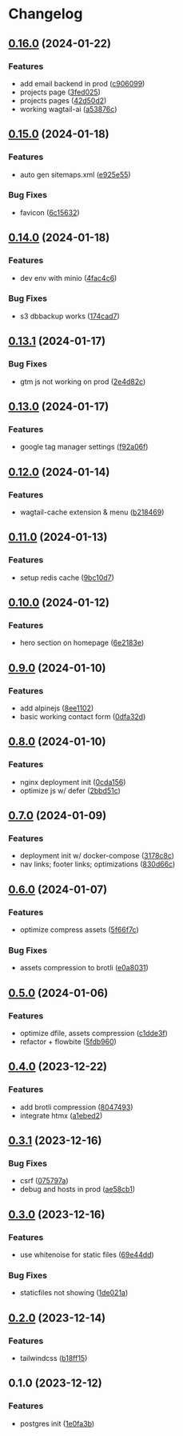 # Changelog

## [0.16.0](https://github.com/fivehanz/hanz-web/compare/v0.15.0...v0.16.0) (2024-01-22)


### Features

* add email backend in prod ([c906099](https://github.com/fivehanz/hanz-web/commit/c9060990c205d873ced3770bff583d15765b8016))
* projects page ([3fed025](https://github.com/fivehanz/hanz-web/commit/3fed0251e7572600f2b3bed1a0499dfe16c4d515))
* projects pages ([42d50d2](https://github.com/fivehanz/hanz-web/commit/42d50d2862221f782ca93dc905309a6713ea4cd2))
* working wagtail-ai ([a53876c](https://github.com/fivehanz/hanz-web/commit/a53876c2247bb9bf1349a4327a79ab990d298867))

## [0.15.0](https://github.com/fivehanz/hanz-web/compare/v0.14.0...v0.15.0) (2024-01-18)


### Features

* auto gen sitemaps.xml ([e925e55](https://github.com/fivehanz/hanz-web/commit/e925e559ed117fe597956709e0d346664812cad2))


### Bug Fixes

* favicon ([6c15632](https://github.com/fivehanz/hanz-web/commit/6c15632356eaae2cb33085a9db5141bbabcdd306))

## [0.14.0](https://github.com/fivehanz/hanz-web/compare/v0.13.1...v0.14.0) (2024-01-18)


### Features

* dev env with minio ([4fac4c6](https://github.com/fivehanz/hanz-web/commit/4fac4c6a8101a8b55039134b1edfa3b6c25449df))


### Bug Fixes

* s3 dbbackup works ([174cad7](https://github.com/fivehanz/hanz-web/commit/174cad7c5c44d4131315ca4b2ff86493a4faf88e))

## [0.13.1](https://github.com/fivehanz/hanz-web/compare/v0.13.0...v0.13.1) (2024-01-17)


### Bug Fixes

* gtm js not working on prod ([2e4d82c](https://github.com/fivehanz/hanz-web/commit/2e4d82c595371ac897f0212157e06b9350b6ca9e))

## [0.13.0](https://github.com/fivehanz/hanz-web/compare/v0.12.0...v0.13.0) (2024-01-17)


### Features

* google tag manager settings ([f92a06f](https://github.com/fivehanz/hanz-web/commit/f92a06f2c391d9f0079d26ed655e046b76ad92a5))

## [0.12.0](https://github.com/fivehanz/hanz-web/compare/v0.11.0...v0.12.0) (2024-01-14)


### Features

* wagtail-cache extension & menu ([b218469](https://github.com/fivehanz/hanz-web/commit/b2184697e67d793c1da7cf200264418892b42ff6))

## [0.11.0](https://github.com/fivehanz/hanz-web/compare/v0.10.0...v0.11.0) (2024-01-13)


### Features

* setup redis cache ([9bc10d7](https://github.com/fivehanz/hanz-web/commit/9bc10d78d9fbbbf933da8f0627f2318ede2871b8))

## [0.10.0](https://github.com/fivehanz/hanz-web/compare/v0.9.0...v0.10.0) (2024-01-12)


### Features

* hero section on homepage ([6e2183e](https://github.com/fivehanz/hanz-web/commit/6e2183e47b6a72f50223842f7960319bd32618ea))

## [0.9.0](https://github.com/fivehanz/hanz-web/compare/v0.8.0...v0.9.0) (2024-01-10)


### Features

* add alpinejs ([8ee1102](https://github.com/fivehanz/hanz-web/commit/8ee1102d51b5271370b4d2447d616f1c55d26e9d))
* basic working contact form ([0dfa32d](https://github.com/fivehanz/hanz-web/commit/0dfa32d44680f6f77889c4247f9ab52b686a1b02))

## [0.8.0](https://github.com/fivehanz/hanz-web/compare/v0.7.0...v0.8.0) (2024-01-10)


### Features

* nginx deployment init ([0cda156](https://github.com/fivehanz/hanz-web/commit/0cda156dd7d40f42bf2e9ee28559173339ebaf63))
* optimize js w/ defer ([2bbd51c](https://github.com/fivehanz/hanz-web/commit/2bbd51c1b602bca850b94213840a8d30c3aa8a1c))

## [0.7.0](https://github.com/fivehanz/hanz-web/compare/v0.6.0...v0.7.0) (2024-01-09)


### Features

* deployment init w/ docker-compose ([3178c8c](https://github.com/fivehanz/hanz-web/commit/3178c8c93c8626e9b5be2b01e7716544f5b7912d))
* nav links; footer links; optimizations ([830d66c](https://github.com/fivehanz/hanz-web/commit/830d66c3a1a970f46c7db211dd9e252df5078e72))

## [0.6.0](https://github.com/fivehanz/hanz-web/compare/v0.5.0...v0.6.0) (2024-01-07)


### Features

* optimize compress assets ([5f66f7c](https://github.com/fivehanz/hanz-web/commit/5f66f7c7b822ab7ffc23632b3fcf321e6567b03f))


### Bug Fixes

* assets compression to brotli ([e0a8031](https://github.com/fivehanz/hanz-web/commit/e0a80318f1bbff6df385c474c00d9065367fa06b))

## [0.5.0](https://github.com/fivehanz/hanz-web/compare/v0.4.0...v0.5.0) (2024-01-06)


### Features

* optimize dfile, assets compression ([c1dde3f](https://github.com/fivehanz/hanz-web/commit/c1dde3f00f7ca9f1a5e05754060a6f77b8cbbae2))
* refactor + flowbite ([5fdb960](https://github.com/fivehanz/hanz-web/commit/5fdb9601bcb743999408781074bd80d7811dbc22))

## [0.4.0](https://github.com/fivehanz/hanz-web/compare/v0.3.1...v0.4.0) (2023-12-22)


### Features

* add brotli compression ([8047493](https://github.com/fivehanz/hanz-web/commit/80474932804acbc828619a63824a494d9b550d6f))
* integrate htmx ([a1ebed2](https://github.com/fivehanz/hanz-web/commit/a1ebed21b4639c1756d4edcd79d0085a3511e772))

## [0.3.1](https://github.com/fivehanz/hanz-web/compare/v0.3.0...v0.3.1) (2023-12-16)


### Bug Fixes

* csrf ([075797a](https://github.com/fivehanz/hanz-web/commit/075797a7dbb9589784ebec23b5a27d9a58d8a434))
* debug and hosts in prod ([ae58cb1](https://github.com/fivehanz/hanz-web/commit/ae58cb1805a42a99dbb412051fce4b169cc6c6d9))

## [0.3.0](https://github.com/fivehanz/hanz-web/compare/v0.2.0...v0.3.0) (2023-12-16)


### Features

* use whitenoise for static files ([69e44dd](https://github.com/fivehanz/hanz-web/commit/69e44dd66e2c7d1d5861d5a273968bbda05ad4da))


### Bug Fixes

* staticfiles not showing ([1de021a](https://github.com/fivehanz/hanz-web/commit/1de021a8ca8db0de08c6f4df63ffc6a52347e8d3))

## [0.2.0](https://github.com/fivehanz/hanz-web/compare/v0.1.0...v0.2.0) (2023-12-14)


### Features

* tailwindcss ([b18ff15](https://github.com/fivehanz/hanz-web/commit/b18ff158e976e8069f0b2c4c955d145ee5535913))

## 0.1.0 (2023-12-12)


### Features

* postgres init ([1e0fa3b](https://github.com/fivehanz/hanz-web/commit/1e0fa3bd486752a850dad2bc7631d691d5097c75))
